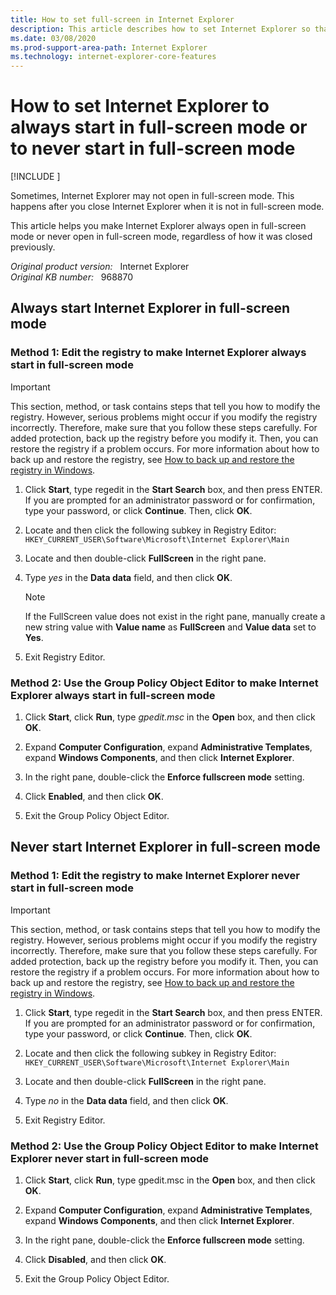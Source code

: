 ```yaml
---
title: How to set full-screen in Internet Explorer
description: This article describes how to set Internet Explorer so that it always starts in full-screen mode or so that it never starts in full-screen mode.
ms.date: 03/08/2020
ms.prod-support-area-path: Internet Explorer
ms.technology: internet-explorer-core-features
---
```

# How to set Internet Explorer to always start in full-screen mode or to never start in full-screen mode

[!INCLUDE [](../includes/browsers-important.md)]

Sometimes, Internet Explorer may not open in full-screen mode. This happens after you close Internet Explorer when it is not in full-screen mode.

This article helps you make Internet Explorer always open in full-screen mode or never open in full-screen mode, regardless of how it was closed previously.

_Original product version:_ &nbsp; Internet Explorer  
_Original KB number:_ &nbsp; 968870

## Always start Internet Explorer in full-screen mode

### Method 1: Edit the registry to make Internet Explorer always start in full-screen mode

> [!IMPORTANT]
> This section, method, or task contains steps that tell you how to modify the registry. However, serious problems might occur if you modify the registry incorrectly. Therefore, make sure that you follow these steps carefully. For added protection, back up the registry before you modify it. Then, you can restore the registry if a problem occurs. For more information about how to back up and restore the registry, see [How to back up and restore the registry in Windows](https://support.microsoft.com/help/322756).

1. Click **Start**, type regedit in the **Start Search** box, and then press ENTER. If you are prompted for an administrator password or for confirmation, type your password, or click **Continue**. Then, click **OK**.

2. Locate and then click the following subkey in Registry Editor:  
   `HKEY_CURRENT_USER\Software\Microsoft\Internet Explorer\Main`

3. Locate and then double-click **FullScreen** in the right pane.

4. Type *yes* in the **Data data** field, and then click **OK**.
    > [!NOTE]
    > If the FullScreen value does not exist in the right pane, manually create a new string value with **Value name** as **FullScreen** and **Value data** set to **Yes**.

5. Exit Registry Editor.

### Method 2: Use the Group Policy Object Editor to make Internet Explorer always start in full-screen mode

1. Click **Start**, click **Run**, type *gpedit.msc* in the **Open** box, and then click **OK**.

2. Expand **Computer Configuration**, expand **Administrative Templates**, expand **Windows Components**, and then click **Internet Explorer**.

3. In the right pane, double-click the **Enforce fullscreen mode** setting.

4. Click **Enabled**, and then click **OK**.

5. Exit the Group Policy Object Editor.

## Never start Internet Explorer in full-screen mode

### Method 1: Edit the registry to make Internet Explorer never start in full-screen mode

> [!IMPORTANT]
> This section, method, or task contains steps that tell you how to modify the registry. However, serious problems might occur if you modify the registry incorrectly. Therefore, make sure that you follow these steps carefully. For added protection, back up the registry before you modify it. Then, you can restore the registry if a problem occurs. For more information about how to back up and restore the registry, see [How to back up and restore the registry in Windows](https://support.microsoft.com/help/322756).

1. Click **Start**, type regedit in the **Start Search** box, and then press ENTER. If you are prompted for an administrator password or for confirmation, type your password, or click **Continue**. Then, click **OK**.

2. Locate and then click the following subkey in Registry Editor:  
   `HKEY_CURRENT_USER\Software\Microsoft\Internet Explorer\Main`

3. Locate and then double-click **FullScreen** in the right pane.

4. Type _no_ in the **Data data** field, and then click **OK**.

5. Exit Registry Editor.

### Method 2: Use the Group Policy Object Editor to make Internet Explorer never start in full-screen mode

1. Click **Start**, click **Run**, type gpedit.msc in the **Open** box, and then click **OK**.

2. Expand **Computer Configuration**, expand **Administrative Templates**, expand **Windows Components**, and then click **Internet Explorer**.

3. In the right pane, double-click the **Enforce fullscreen mode** setting.

4. Click **Disabled**, and then click **OK**.

5. Exit the Group Policy Object Editor.
